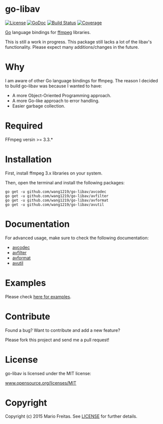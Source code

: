 # go-libav

[![License](http://img.shields.io/badge/license-MIT-red.svg?style=flat)](https://github.com/wang1219/go-libav/blob/master/LICENSE.txt)
[![GoDoc](https://godoc.org/github.com/wang1219/go-libav?status.svg)](https://godoc.org/github.com/wang1219/go-libav)
[![Build
Status](http://img.shields.io/travis/imkira/go-libav.svg?style=flat)](https://travis-ci.org/imkira/go-libav)
[![Coverage](http://img.shields.io/codecov/c/github/imkira/go-libav.svg?style=flat)](https://codecov.io/github/imkira/go-libav)

[Go](https://golang.org) language bindings for [ffmpeg](https://ffmpeg.org)
libraries.

This is still a work in progress. This package still lacks a lot of the libav's
functionality. Please expect many additions/changes in the future.

# Why

I am aware of other Go language bindings for ffmpeg.
The reason I decided to build go-libav was because I wanted to have:

- A more Object-Oriented Programming approach.
- A more Go-like approach to error handling.
- Easier garbage collection.

# Required

FFmpeg versin >= 3.3.*

# Installation

First, install ffmpeg 3.x libraries on your system.

Then, open the terminal and install the following packages:

```
go get -u github.com/wang1219/go-libav/avcodec
go get -u github.com/wang1219/go-libav/avfilter
go get -u github.com/wang1219/go-libav/avformat
go get -u github.com/wang1219/go-libav/avutil
```

# Documentation

For advanced usage, make sure to check the following documentation:

- [avcodec](http://godoc.org/github.com/wang1219/go-libav/avcodec)
- [avfilter](http://godoc.org/github.com/wang1219/go-libav/avfilter)
- [avformat](http://godoc.org/github.com/wang1219/go-libav/avformat)
- [avutil](http://godoc.org/github.com/wang1219/go-libav/avutil)

# Examples

Please check [here for examples](https://github.com/wang1219/go-libav/tree/master/examples).


# Contribute

Found a bug? Want to contribute and add a new feature?

Please fork this project and send me a pull request!

# License

go-libav is licensed under the MIT license:

www.opensource.org/licenses/MIT

# Copyright

Copyright (c) 2015 Mario Freitas. See
[LICENSE](http://github.com/wang1219/go-libav/blob/master/LICENSE)
for further details.
